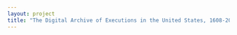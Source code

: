 ```yaml
--- 
layout: project 
title: "The Digital Archive of Executions in the United States, 1608-2002: Digitization and Access to the M. Watt Espy Papers" 
---
```



